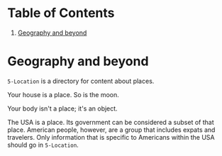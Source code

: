 
# Table of Contents

1.  [Geography and beyond](#orgd9a9268)


<a id="orgd9a9268"></a>

# Geography and beyond

`5-Location` is a directory for content about places.

Your house is a place.  So is the moon.

Your body isn't a place; it's an object.

The USA is a place.  Its government can be considered a subset of that place.  American people, however, are a group that includes expats and travelers.  Only information that is specific to Americans within the USA should go in `5-Location`.

